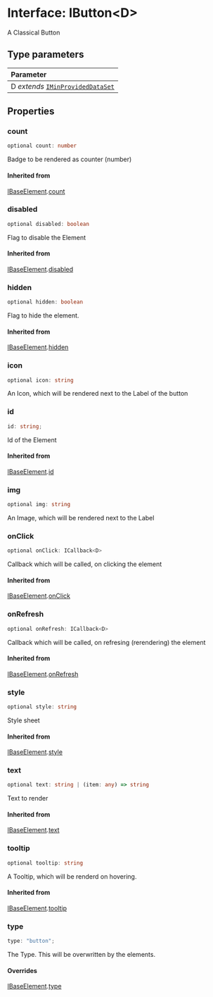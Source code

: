# Interface: IButton<D\>

A Classical Button

## Type parameters

| Parameter                                                             |
| :-------------------------------------------------------------------- |
| D _extends_ [`IMinProvidedDataSet`](interface.IMinProvidedDataSet.md) |

## Properties

### count

```ts
optional count: number
```

Badge to be rendered as counter (number)

#### Inherited from

[IBaseElement](interface.IBaseElement.md).[count](interface.IBaseElement.md#count)

### disabled

```ts
optional disabled: boolean
```

Flag to disable the Element

#### Inherited from

[IBaseElement](interface.IBaseElement.md).[disabled](interface.IBaseElement.md#disabled)

### hidden

```ts
optional hidden: boolean
```

Flag to hide the element.

#### Inherited from

[IBaseElement](interface.IBaseElement.md).[hidden](interface.IBaseElement.md#hidden)

### icon

```ts
optional icon: string
```

An Icon, which will be rendered next to the Label of the button

### id

```ts
id: string;
```

Id of the Element

#### Inherited from

[IBaseElement](interface.IBaseElement.md).[id](interface.IBaseElement.md#id)

### img

```ts
optional img: string
```

An Image, which will be rendered next to the Label

### onClick

```ts
optional onClick: ICallback<D>
```

Callback which will be called, on clicking the element

#### Inherited from

[IBaseElement](interface.IBaseElement.md).[onClick](interface.IBaseElement.md#onclick)

### onRefresh

```ts
optional onRefresh: ICallback<D>
```

Callback which will be called, on refresing (rerendering) the element

#### Inherited from

[IBaseElement](interface.IBaseElement.md).[onRefresh](interface.IBaseElement.md#onrefresh)

### style

```ts
optional style: string
```

Style sheet

#### Inherited from

[IBaseElement](interface.IBaseElement.md).[style](interface.IBaseElement.md#style)

### text

```ts
optional text: string | (item: any) => string
```

Text to render

#### Inherited from

[IBaseElement](interface.IBaseElement.md).[text](interface.IBaseElement.md#text)

### tooltip

```ts
optional tooltip: string
```

A Tooltip, which will be renderd on hovering.

#### Inherited from

[IBaseElement](interface.IBaseElement.md).[tooltip](interface.IBaseElement.md#tooltip)

### type

```ts
type: "button";
```

The Type. This will be overwritten by the elements.

#### Overrides

[IBaseElement](interface.IBaseElement.md).[type](interface.IBaseElement.md#type)
